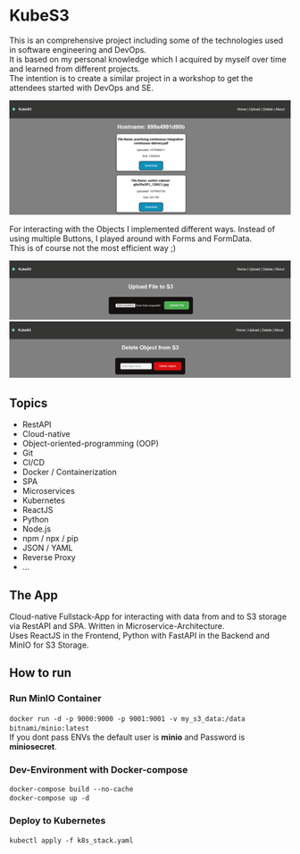 # KubeS3
This is an comprehensive project including some of the technologies used in software
engineering and DevOps.  
It is based on my personal knowledge which I acquired by myself over time and learned from different projects.  
The intention is to create a similar project in a workshop to get the attendees started with DevOps and SE. 

![Home](assets/Homeview.png)

For interacting with the Objects I implemented different ways. Instead of using multiple Buttons, I played around with Forms and FormData.  
This is of course not the most efficient way ;)

![Upload](assets/Upload.png)
![Delete](assets/Delete.png)

## Topics
- RestAPI  
- Cloud-native  
- Object-oriented-programming (OOP)  
- Git  
- CI/CD  
- Docker / Containerization  
- SPA  
- Microservices  
- Kubernetes  
- ReactJS  
- Python  
- Node.js  
- npm / npx / pip  
- JSON / YAML  
- Reverse Proxy  
- ...

## The App
Cloud-native Fullstack-App for interacting with data from and to S3 storage via RestAPI and SPA. Written in Microservice-Architecture.  
Uses ReactJS in the Frontend, Python with FastAPI in the Backend and MinIO for S3 Storage.  

## How to run

### Run MinIO Container
```docker run -d -p 9000:9000 -p 9001:9001 -v my_s3_data:/data bitnami/minio:latest```  
If you dont pass ENVs the default user is **minio** and Password is **miniosecret**.

### Dev-Environment with Docker-compose
```
docker-compose build --no-cache
docker-compose up -d
```

### Deploy to Kubernetes
```kubectl apply -f k8s_stack.yaml```